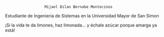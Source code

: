                       Mijael Dilan Bernabe Montecinos
                      
   Estudiante de Ingeniería de Sistemas en la Universidad Mayor de San Simon 
   
¡Si la vida te da limones, haz limonada… y échale azúcar porque amarga ya está!
